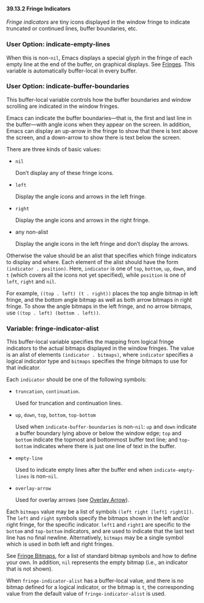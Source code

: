 

#### 39.13.2 Fringe Indicators

*Fringe indicators* are tiny icons displayed in the window fringe to indicate truncated or continued lines, buffer boundaries, etc.

### User Option: **indicate-empty-lines**

When this is non-`nil`, Emacs displays a special glyph in the fringe of each empty line at the end of the buffer, on graphical displays. See [Fringes](Fringes.html). This variable is automatically buffer-local in every buffer.

### User Option: **indicate-buffer-boundaries**

This buffer-local variable controls how the buffer boundaries and window scrolling are indicated in the window fringes.

Emacs can indicate the buffer boundaries—that is, the first and last line in the buffer—with angle icons when they appear on the screen. In addition, Emacs can display an up-arrow in the fringe to show that there is text above the screen, and a down-arrow to show there is text below the screen.

There are three kinds of basic values:

*   `nil`

    Don’t display any of these fringe icons.

*   `left`

    Display the angle icons and arrows in the left fringe.

*   `right`

    Display the angle icons and arrows in the right fringe.

*   any non-alist

    Display the angle icons in the left fringe and don’t display the arrows.

Otherwise the value should be an alist that specifies which fringe indicators to display and where. Each element of the alist should have the form `(indicator . position)`. Here, `indicator` is one of `top`, `bottom`, `up`, `down`, and `t` (which covers all the icons not yet specified), while `position` is one of `left`, `right` and `nil`.

For example, `((top . left) (t . right))` places the top angle bitmap in left fringe, and the bottom angle bitmap as well as both arrow bitmaps in right fringe. To show the angle bitmaps in the left fringe, and no arrow bitmaps, use `((top . left) (bottom . left))`.

### Variable: **fringe-indicator-alist**

This buffer-local variable specifies the mapping from logical fringe indicators to the actual bitmaps displayed in the window fringes. The value is an alist of elements `(indicator . bitmaps)`, where `indicator` specifies a logical indicator type and `bitmaps` specifies the fringe bitmaps to use for that indicator.

Each `indicator` should be one of the following symbols:

*   `truncation`, `continuation`.

    Used for truncation and continuation lines.

*   `up`, `down`, `top`, `bottom`, `top-bottom`

    Used when `indicate-buffer-boundaries` is non-`nil`: `up` and `down` indicate a buffer boundary lying above or below the window edge; `top` and `bottom` indicate the topmost and bottommost buffer text line; and `top-bottom` indicates where there is just one line of text in the buffer.

*   `empty-line`

    Used to indicate empty lines after the buffer end when `indicate-empty-lines` is non-`nil`.

*   `overlay-arrow`

    Used for overlay arrows (see [Overlay Arrow](Overlay-Arrow.html)).

Each `bitmaps` value may be a list of symbols `(left right [left1 right1])`. The `left` and `right` symbols specify the bitmaps shown in the left and/or right fringe, for the specific indicator. `left1` and `right1` are specific to the `bottom` and `top-bottom` indicators, and are used to indicate that the last text line has no final newline. Alternatively, `bitmaps` may be a single symbol which is used in both left and right fringes.

See [Fringe Bitmaps](Fringe-Bitmaps.html), for a list of standard bitmap symbols and how to define your own. In addition, `nil` represents the empty bitmap (i.e., an indicator that is not shown).

When `fringe-indicator-alist` has a buffer-local value, and there is no bitmap defined for a logical indicator, or the bitmap is `t`, the corresponding value from the default value of `fringe-indicator-alist` is used.
